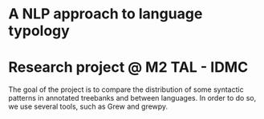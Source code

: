 # A NLP approach to language typology
# Research project @ M2 TAL - IDMC

The goal of the project is to compare the distribution of some syntactic patterns in annotated treebanks and between languages. In order to do so, we use several tools, such as Grew and grewpy.

